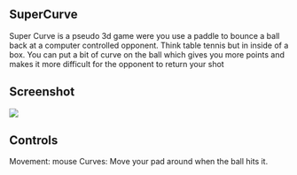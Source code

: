 ## SuperCurve

Super Curve is a pseudo 3d game were you use a paddle to bounce a ball back at a computer controlled opponent. Think table tennis but in inside of a box. You can put a bit of curve on the ball which gives you more points and makes it more difficult for the opponent to return your shot

## Screenshot
<img src="http://i.imgur.com/Cd1OY.png" style="border:0;">

## Controls
Movement: mouse 
Curves: Move your pad around when the ball hits it.
